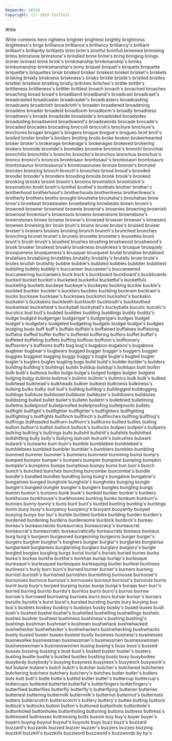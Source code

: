 ```yaml
---
Keywords: 10310
Copyright: (C) 2019 TestTest
---
```


#title

Write contents here
rightens brighter brightest
brightly brightness brightness's brigs brilliance brilliance's brilliancy brilliancy's brilliant brilliant's
brilliantly brilliants brim brim's brimful brimfull brimmed brimming brims brimstone
brimstone's brindled brine brine's bring bringing brings brinier briniest brink
brink's brinkmanship brinkmanship's brinks brinksmanship brinksmanship's briny briquet briquet's briquets
briquette briquette's briquettes brisk brisked brisker briskest brisket brisket's briskets
brisking briskly briskness briskness's brisks bristle bristle's bristled bristles bristlier
bristliest bristling bristly britches britches's brittle brittle's brittleness brittleness's brittler
brittlest broach broach's broached broaches broaching broad broad's broadband broadband's
broadcast broadcast's broadcasted broadcaster broadcaster's broadcasters broadcasting broadcasts broadcloth broadcloth's
broaden broadened broadening broadens broader broadest broadloom broadloom's broadly broadness
broadness's broads broadside broadside's broadsided broadsides broadsiding broadsword broadsword's broadswords
brocade brocade's brocaded brocades brocading broccoli broccoli's brochure brochure's brochures
brogan brogan's brogans brogue brogue's brogues broil broil's broiled broiler
broiler's broilers broiling broils broke broken brokenhearted broker broker's brokerage
brokerage's brokerages brokered brokering brokers bromide bromide's bromides bromine bromine's
bronchi bronchial bronchitis bronchitis's broncho broncho's bronchos bronchus bronchus's bronco
bronco's broncos brontosaur brontosaur's brontosauri brontosaurs brontosaurus brontosaurus's brontosauruses bronze
bronze's bronzed bronzes bronzing brooch brooch's brooches brood brood's brooded
brooder brooder's brooders brooding broods brook brook's brooked brooking brooks
broom broom's brooms broomstick broomstick's broomsticks broth broth's brothel brothel's
brothels brother brother's brotherhood brotherhood's brotherhoods brotherliness brotherliness's brotherly brothers
broths brought brouhaha brouhaha's brouhahas brow brow's browbeat browbeaten browbeating
browbeats brown brown's browned browner brownest brownie brownie's brownies browning
brownish brownout brownout's brownouts browns brownstone brownstone's brownstones brows browse
browse's browsed browser browser's browsers browses browsing brr bruin bruin's
bruins bruise bruise's bruised bruiser bruiser's bruisers bruises bruising brunch
brunch's brunched brunches brunching brunet brunet's brunets brunette brunette's brunettes
brunt brunt's brush brush's brushed brushes brushing brushwood brushwood's brusk
brusker bruskest bruskly bruskness bruskness's brusque brusquely brusqueness brusqueness's brusquer
brusquest brutal brutalise brutalised brutalises brutalising brutalities brutality brutality's brutally
brute brute's brutes brutish brutishly bubble bubble's bubbled bubbles bubblier
bubbliest bubbling bubbly bubbly's buccaneer buccaneer's buccaneered buccaneering buccaneers buck
buck's buckboard buckboard's buckboards bucked bucket bucket's bucketed bucketful bucketful's
bucketfuls bucketing buckets buckeye buckeye's buckeyes bucking buckle buckle's buckled
buckler buckler's bucklers buckles buckling buckram buckram's bucks bucksaw bucksaw's
bucksaws buckshot buckshot's buckskin buckskin's buckskins buckteeth bucktooth bucktooth's bucktoothed
buckwheat buckwheat's buckyball buckyball's buckyballs bucolic bucolic's bucolics bud bud's
budded buddies budding buddings buddy buddy's budge budged budgerigar budgerigar's
budgerigars budges budget budget's budgetary budgeted budgeting budgets budgie budgie's
budgies budging buds buff buff's buffalo buffalo's buffaloed buffaloes buffaloing
buffalos buffed buffer buffer's buffered buffering buffers buffet buffet's buffeted
buffeting buffets buffing buffoon buffoon's buffoonery buffoonery's buffoons buffs bug
bug's bugaboo bugaboo's bugaboos bugbear bugbear's bugbears bugged bugger bugger's
buggers buggier buggies buggiest bugging buggy buggy's bugle bugle's bugled
bugler bugler's buglers bugles bugling bugs build build's builder builder's
builders building building's buildings builds buildup buildup's buildups built builtin
bulb bulb's bulbous bulbs bulge bulge's bulged bulges bulgier bulgiest
bulging bulgy bulimia bulimia's bulimic bulimic's bulimics bulk bulk's bulked
bulkhead bulkhead's bulkheads bulkier bulkiest bulkiness bulkiness's bulking bulks bulky
bull bull's bulldog bulldog's bulldogged bulldogging bulldogs bulldoze bulldozed bulldozer
bulldozer's bulldozers bulldozes bulldozing bulled bullet bullet's bulletin bulletin's bulletined
bulletining bulletins bulletproof bulletproofed bulletproofing bulletproofs bullets bullfight bullfight's bullfighter
bullfighter's bullfighters bullfighting bullfighting's bullfights bullfinch bullfinch's bullfinches bullfrog bullfrog's
bullfrogs bullheaded bullhorn bullhorn's bullhorns bullied bullies bulling bullion bullion's
bullish bullock bullock's bullocks bullpen bullpen's bullpens bullring bullring's bullrings
bulls bullshit bullshit's bullshits bullshitted bullshitting bully bully's bullying bulrush
bulrush's bulrushes bulwark bulwark's bulwarks bum bum's bumble bumblebee bumblebee's
bumblebees bumbled bumbler bumbler's bumblers bumbles bumbling bummed bummer bummer's
bummers bummest bumming bump bump's bumped bumper bumper's bumpers bumpier
bumpiest bumping bumpkin bumpkin's bumpkins bumps bumptious bumpy bums bun
bun's bunch bunch's bunched bunches bunching buncombe buncombe's bundle bundle's
bundled bundles bundling bung bung's bungalow bungalow's bungalows bunged bunghole
bunghole's bungholes bunging bungle bungle's bungled bungler bungler's bunglers bungles
bungling bungs bunion bunion's bunions bunk bunk's bunked bunker bunker's
bunkers bunkhouse bunkhouse's bunkhouses bunking bunks bunkum bunkum's bunnies bunny
bunny's buns bunt bunt's bunted bunting bunting's buntings bunts buoy
buoy's buoyancy buoyancy's buoyant buoyantly buoyed buoying buoys bur bur's
burble burbled burbles burbling burden burden's burdened burdening burdens burdensome
burdock burdock's bureau bureau's bureaucracies bureaucracy bureaucracy's bureaucrat bureaucrat's bureaucratic
bureaucratically bureaucrats bureaus bureaux burg burg's burgeon burgeoned burgeoning burgeons
burger burger's burgers burgher burgher's burghers burglar burglar's burglaries burglarise
burglarised burglarises burglarising burglars burglary burglary's burgle burgled burgles burgling
burgs burial burial's burials buried buries burka burka's burkas burkha
burkha's burkhas burlap burlap's burlesque burlesque's burlesqued burlesques burlesquing burlier
burliest burliness burliness's burly burn burn's burned burner burner's burners
burning burnish burnish's burnished burnishes burnishing burnoose burnoose's burnooses burnous
burnous's burnouses burnout burnout's burnouts burns burnt burp burp's burped
burping burps burqa burqa's burqas burr burr's burred burring burrito
burrito's burritos burro burro's burros burrow burrow's burrowed burrowing burrows
burrs burs bursar bursar's bursars bursitis bursitis's burst burst's bursted
bursting bursts bury burying bus bus's busbies busboy busboy's busboys
busby busby's bused buses bush bush's bushed bushel bushel's bushelled
bushelling bushellings bushels bushes bushier bushiest bushiness bushiness's bushing bushing's
bushings bushman bushman's bushmen bushwhack bushwhacked bushwhacker bushwhacker's bushwhackers bushwhacking
bushwhacks bushy busied busier busies busiest busily business business's businesses
businesslike businessman businessman's businessmen businesswoman businesswoman's businesswomen busing busing's buss
buss's bussed busses bussing bussing's bust bust's busted buster buster's
busters busting bustle bustle's bustled bustles bustling busts busy busybodies
busybody busybody's busying busyness busyness's busywork busywork's but butane butane's
butch butch's butcher butcher's butchered butcheries butchering butchers butchery butchery's
butches butler butler's butlers buts butt butt's butte butte's butted
butter butter's buttercup buttercup's buttercups buttered butterfat butterfat's butterfingers butterfingers's
butterflied butterflies butterfly butterfly's butterflying butterier butteries butteriest buttering buttermilk
buttermilk's butternut butternut's butternuts butters butterscotch butterscotch's buttery buttery's buttes
butting buttock buttock's buttocks button button's buttoned buttonhole buttonhole's buttonholed
buttonholes buttonholing buttoning buttons buttress buttress's buttressed buttresses buttressing butts
buxom buy buy's buyer buyer's buyers buying buyout buyout's buyouts
buys buzz buzz's buzzard buzzard's buzzards buzzed buzzer buzzer's buzzers
buzzes buzzing buzzkill buzzkill's buzzkills buzzword buzzword's buzzwords by by's
